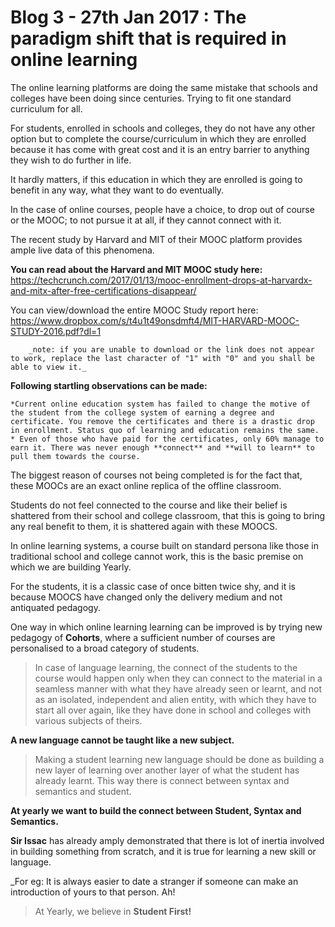 # Blog 3 - 27th Jan 2017 : The paradigm shift that is required in online learning

The online learning platforms are doing the same mistake that schools and colleges have been doing since centuries. Trying to fit one standard curriculum for all.

For students, enrolled in schools and colleges, they do not have any other option but to complete the course/curriculum in which they are enrolled because it has come with great cost and it is an entry barrier to anything they wish to do further in life.

It hardly matters, if this education in which they are enrolled is going to benefit in any way, what they want to do eventually.

In the case of online courses, people have a choice, to drop out of course or the MOOC; to not pursue it at all, if they cannot connect with it.

The recent study by Harvard and MIT of their MOOC platform provides ample live data of this phenomena.

**You can read about the Harvard and MIT MOOC study here:** https://techcrunch.com/2017/01/13/mooc-enrollment-drops-at-harvardx-and-mitx-after-free-certifications-disappear/

You can view/download the entire MOOC Study report here: https://www.dropbox.com/s/t4u1t49onsdmft4/MIT-HARVARD-MOOC-STUDY-2016.pdf?dl=1

        _note: if you are unable to download or the link does not appear to work, replace the last character of "1" with "0" and you shall be able to view it._

**Following startling observations can be made:**

    *Current online education system has failed to change the motive of the student from the college system of earning a degree and certificate. You remove the certificates and there is a drastic drop in enrollment. Status quo of learning and education remains the same.
    * Even of those who have paid for the certificates, only 60% manage to earn it. There was never enough **connect** and **will to learn** to pull them towards the course.

The biggest reason of courses not being completed is for the fact that, these MOOCs are an exact online replica of the offline classroom.

Students do not feel connected to the course and like their belief is shattered from their school and college classroom, that this is going to bring any real benefit to them, it is shattered again with these MOOCS.

In online learning systems, a course built on standard persona like those in traditional school and college cannot work, this is the basic premise on which we are building Yearly.

For the students, it is a classic case of once bitten twice shy, and it is because MOOCS have changed only the delivery medium and not antiquated pedagogy.

One way in which online learning learning can be improved is by trying new pedagogy of **Cohorts**, where a sufficient number of courses are personalised to a broad category of students.

>In case of language learning, the connect of the students to the course would happen only when they can connect to the material in a seamless manner with what they have already seen or learnt, and not as an isolated, independent and alien entity, with which they have to start all over again, like they have done in school and colleges with various subjects of theirs.

**A new language cannot be taught like a new subject.**

>Making a student learning new language should be done as building a new layer of learning over another layer of what the student has already learnt. This way there is connect between syntax and semantics and student.

**At yearly we want to build the connect between Student, Syntax and Semantics.**

**Sir Issac** has already amply demonstrated that there is lot of inertia involved in building something from scratch, and it is true for learning a new skill or language.

_For eg: It is always easier to date a stranger if someone can make an introduction of yours to that person. Ah!

>At Yearly, we believe in **Student First!**
